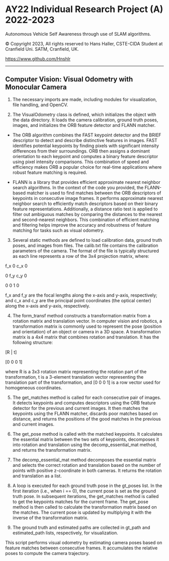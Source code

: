 # AY22 Individual Research Project (A) 2022-2023

Autonomous Vehicle Self Awareness through use of SLAM algorithms.

© Copyright 2023, All rights reserved to Hans Haller, CSTE-CIDA Student at Cranfield Uni. SATM, Cranfield, UK.

https://www.github.com/Hnshlr

---

## Computer Vision: Visual Odometry with Monocular Camera

1. The necessary imports are made, including modules for visualization, file handling, and OpenCV.


2. The VisualOdometry class is defined, which initializes the object with the data directory. It loads the camera calibration, ground truth poses, images, and initializes the ORB feature detector and FLANN matcher.
- The ORB algorithm combines the FAST keypoint detector and the BRIEF descriptor to detect and describe distinctive features in images. FAST identifies potential keypoints by finding pixels with significant intensity differences from their surroundings. ORB then assigns a dominant orientation to each keypoint and computes a binary feature descriptor using pixel intensity comparisons. This combination of speed and efficiency makes ORB a popular choice for real-time applications where robust feature matching is required.


- FLANN is a library that provides efficient approximate nearest neighbor search algorithms. In the context of the code you provided, the FLANN-based matcher is used to find matches between the ORB descriptors of keypoints in consecutive image frames. It performs approximate nearest neighbor search to efficiently match descriptors based on their binary feature representations. Additionally, a distance ratio test is applied to filter out ambiguous matches by comparing the distances to the nearest and second-nearest neighbors. This combination of efficient matching and filtering helps improve the accuracy and robustness of feature matching for tasks such as visual odometry.

3. Several static methods are defined to load calibration data, ground truth poses, and images from files. The calib.txt file contains the calibration parameters of the camera. The format of the file is typically structured as each line represents a row of the 3x4 projection matrix, where:

f_x 0 c_x 0

0 f_y c_y 0

0 0 1 0


f_x and f_y are the focal lengths along the x-axis and y-axis, respectively; and c_x and c_y are the principal point coordinates (the optical center) along the x-axis and y-axis, respectively.

4. The form_transf method constructs a transformation matrix from a rotation matrix and translation vector. In computer vision and robotics, a transformation matrix is commonly used to represent the pose (position and orientation) of an object or camera in a 3D space.
A transformation matrix is a 4x4 matrix that combines rotation and translation. It has the following structure:

[R | t]

[0 0 0 1]

where R is a 3x3 rotation matrix representing the rotation part of the transformation, t is a 3-element translation vector representing the translation part of the transformation, and [0 0 0 1] is a row vector used for homogeneous coordinates.

5. The get_matches method is called for each consecutive pair of images. It detects keypoints and computes descriptors using the ORB feature detector for the previous and current images. It then matches the keypoints using the FLANN matcher, discards poor matches based on distance, and returns the positions of the good matches in the previous and current images.


6. The get_pose method is called with the matched keypoints. It calculates the essential matrix between the two sets of keypoints, decomposes it into rotation and translation using the decomp_essential_mat method, and returns the transformation matrix.


7. The decomp_essential_mat method decomposes the essential matrix and selects the correct rotation and translation based on the number of points with positive z-coordinate in both cameras. It returns the rotation and translation as a list.


8. A loop is executed for each ground truth pose in the gt_poses list. In the first iteration (i.e., when i == 0), the current pose is set as the ground truth pose. In subsequent iterations, the get_matches method is called to get the keypoints matches for the current frame. The get_pose method is then called to calculate the transformation matrix based on the matches. The current pose is updated by multiplying it with the inverse of the transformation matrix. 


9. The ground truth and estimated paths are collected in gt_path and estimated_path lists, respectively, for visualization.


This script performs visual odometry by estimating camera poses based on feature matches between consecutive frames. It accumulates the relative poses to compute the camera trajectory.